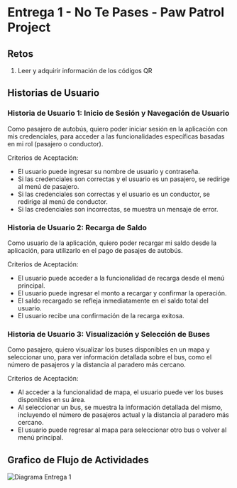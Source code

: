 # Entrega 1 - No Te Pases - Paw Patrol Project

## Retos
1. Leer y adquirir información de los códigos QR
## Historias de Usuario

### Historia de Usuario 1: Inicio de Sesión y Navegación de Usuario
Como pasajero de autobús,
quiero poder iniciar sesión en la aplicación con mis credenciales,
para acceder a las funcionalidades específicas basadas en mi rol (pasajero o conductor).

Criterios de Aceptación:
- El usuario puede ingresar su nombre de usuario y contraseña.
- Si las credenciales son correctas y el usuario es un pasajero, se redirige al menú de pasajero.
- Si las credenciales son correctas y el usuario es un conductor, se redirige al menú de conductor.
- Si las credenciales son incorrectas, se muestra un mensaje de error.

### Historia de Usuario 2: Recarga de Saldo
Como usuario de la aplicación,
quiero poder recargar mi saldo desde la aplicación,
para utilizarlo en el pago de pasajes de autobús.

Criterios de Aceptación:
- El usuario puede acceder a la funcionalidad de recarga desde el menú principal.
- El usuario puede ingresar el monto a recargar y confirmar la operación.
- El saldo recargado se refleja inmediatamente en el saldo total del usuario.
- El usuario recibe una confirmación de la recarga exitosa.

### Historia de Usuario 3: Visualización y Selección de Buses
Como pasajero,
quiero visualizar los buses disponibles en un mapa y seleccionar uno,
para ver información detallada sobre el bus, como el número de pasajeros y la distancia al paradero más cercano.

Criterios de Aceptación:
- Al acceder a la funcionalidad de mapa, el usuario puede ver los buses disponibles en su área.
- Al seleccionar un bus, se muestra la información detallada del mismo, incluyendo el número de pasajeros actual y la distancia al paradero más cercano.
- El usuario puede regresar al mapa para seleccionar otro bus o volver al menú principal.

## Grafico de Flujo de Actividades
![Diagrama Entrega 1](https://github.com/Intro-CompuMovil/No-te-pases/assets/117325532/41f08544-098e-42f7-a7ca-bbc2887b437d)

